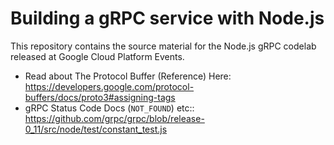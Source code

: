 # Building a gRPC service with Node.js

This repository contains the source material for the Node.js gRPC codelab released at Google Cloud Platform Events.



- Read about The Protocol Buffer (Reference) Here: https://developers.google.com/protocol-buffers/docs/proto3#assigning-tags
- gRPC Status Code Docs (`NOT_FOUND`) etc:: https://github.com/grpc/grpc/blob/release-0_11/src/node/test/constant_test.js

